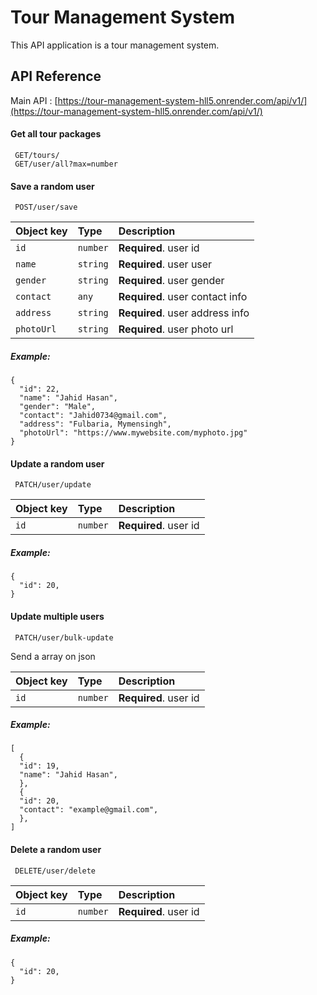# Tour Management System

This API application is a tour management system.


## API Reference

Main API : [https://tour-management-system-hll5.onrender.com/api/v1/](https://tour-management-system-hll5.onrender.com/api/v1/)


#### Get all tour packages

```http
 GET/tours/
 GET/user/all?max=number
```
#### Save a random user
```http
 POST/user/save
```

| Object key | Type     | Description                |
| :-------- | :------- | :------------------------- |
| `id` | `number` | **Required**. user id |
| `name` | `string` | **Required**. user user |
| `gender` | `string` | **Required**. user gender |
| `contact` | `any` | **Required**. user contact info |
| `address` | `string` | **Required**. user address info |
| `photoUrl` | `string` | **Required**. user photo url |

##### Example:

    {
      "id": 22,
      "name": "Jahid Hasan",
      "gender": "Male",
      "contact": "Jahid0734@gmail.com",
      "address": "Fulbaria, Mymensingh",
      "photoUrl": "https://www.mywebsite.com/myphoto.jpg" 
    }

#### Update a random user
```http
 PATCH/user/update
```

| Object key | Type     | Description                |
| :-------- | :------- | :------------------------- |
| `id` | `number` | **Required**. user id |


##### Example:

    {
      "id": 20,
    }


#### Update multiple users
```http
 PATCH/user/bulk-update
```

Send a array on json

| Object key | Type     | Description                |
| :-------- | :------- | :------------------------- |
| `id` | `number` | **Required**. user id |

##### Example:

    [
      {
      "id": 19,
      "name": "Jahid Hasan",
      },
      {
      "id": 20,
      "contact": "example@gmail.com",
      },
    ]


#### Delete a random user
```http
 DELETE/user/delete
```

| Object key | Type     | Description                |
| :-------- | :------- | :------------------------- |
| `id` | `number` | **Required**. user id |


##### Example:

    {
      "id": 20,
    }

